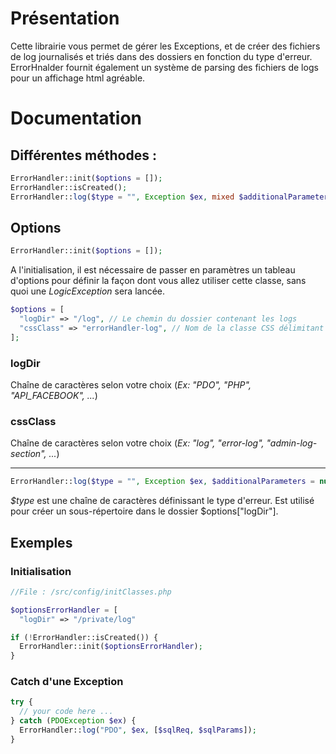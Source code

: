 # Présentation

Cette librairie vous permet de gérer les Exceptions, et de créer des fichiers de log journalisés et triés dans des dossiers en fonction du type d'erreur.
ErrorHnalder fournit également un système de parsing des fichiers de logs pour un affichage html agréable.

# Documentation

## Différentes méthodes :

```php
ErrorHandler::init($options = []);
ErrorHandler::isCreated();
ErrorHandler::log($type = "", Exception $ex, mixed $additionalParameters = null);
```

## Options
```php 
ErrorHandler::init($options = []);
```
A l'initialisation, il est nécessaire de passer en paramètres un tableau d'options pour définir la façon dont vous allez utiliser cette classe, sans quoi une _LogicException_ sera lancée.

```php
$options = [
  "logDir" => "/log", // Le chemin du dossier contenant les logs
  "cssClass" => "errorHandler-log", // Nom de la classe CSS délimitant une section de log
];
 ```
 ### logDir
 Chaîne de caractères selon votre choix (_Ex: "PDO", "PHP", "API_FACEBOOK", ..._)
 
 ### cssClass
 Chaîne de caractères selon votre choix (_Ex: "log", "error-log", "admin-log-section", ..._)
___________

```php
ErrorHandler::log($type = "", Exception $ex, $additionalParameters = null)
```
_$type_ est une chaîne de caractères définissant le type d'erreur. Est utilisé pour créer un sous-répertoire dans le dossier $options["logDir"].


## Exemples

### Initialisation

```php
//File : /src/config/initClasses.php

$optionsErrorHandler = [
  "logDir" => "/private/log"

if (!ErrorHandler::isCreated()) {
  ErrorHandler::init($optionsErrorHandler);
}
```

### Catch d'une Exception

```php
try {
  // your code here ...
} catch (PDOException $ex) {
  ErrorHandler::log("PDO", $ex, [$sqlReq, $sqlParams]);
}
```
